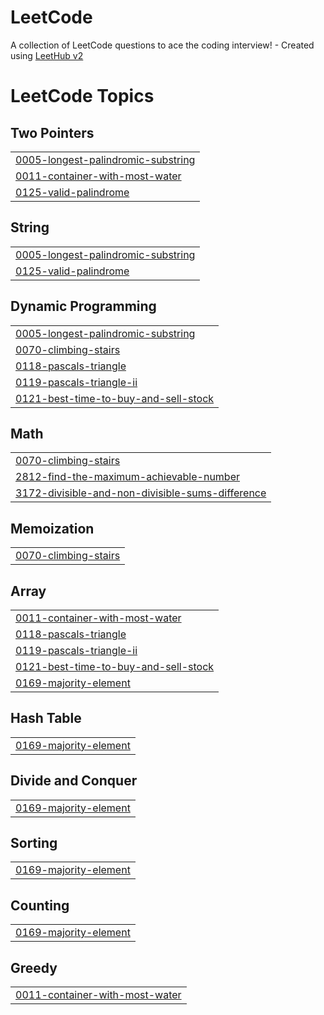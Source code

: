 # LeetCode
A collection of LeetCode questions to ace the coding interview! - Created using [LeetHub v2](https://github.com/arunbhardwaj/LeetHub-2.0)

<!---LeetCode Topics Start-->
# LeetCode Topics
## Two Pointers
|  |
| ------- |
| [0005-longest-palindromic-substring](https://github.com/vikneshkumargj/LeetCode/tree/master/0005-longest-palindromic-substring) |
| [0011-container-with-most-water](https://github.com/vikneshkumargj/LeetCode/tree/master/0011-container-with-most-water) |
| [0125-valid-palindrome](https://github.com/vikneshkumargj/LeetCode/tree/master/0125-valid-palindrome) |
## String
|  |
| ------- |
| [0005-longest-palindromic-substring](https://github.com/vikneshkumargj/LeetCode/tree/master/0005-longest-palindromic-substring) |
| [0125-valid-palindrome](https://github.com/vikneshkumargj/LeetCode/tree/master/0125-valid-palindrome) |
## Dynamic Programming
|  |
| ------- |
| [0005-longest-palindromic-substring](https://github.com/vikneshkumargj/LeetCode/tree/master/0005-longest-palindromic-substring) |
| [0070-climbing-stairs](https://github.com/vikneshkumargj/LeetCode/tree/master/0070-climbing-stairs) |
| [0118-pascals-triangle](https://github.com/vikneshkumargj/LeetCode/tree/master/0118-pascals-triangle) |
| [0119-pascals-triangle-ii](https://github.com/vikneshkumargj/LeetCode/tree/master/0119-pascals-triangle-ii) |
| [0121-best-time-to-buy-and-sell-stock](https://github.com/vikneshkumargj/LeetCode/tree/master/0121-best-time-to-buy-and-sell-stock) |
## Math
|  |
| ------- |
| [0070-climbing-stairs](https://github.com/vikneshkumargj/LeetCode/tree/master/0070-climbing-stairs) |
| [2812-find-the-maximum-achievable-number](https://github.com/vikneshkumargj/LeetCode/tree/master/2812-find-the-maximum-achievable-number) |
| [3172-divisible-and-non-divisible-sums-difference](https://github.com/vikneshkumargj/LeetCode/tree/master/3172-divisible-and-non-divisible-sums-difference) |
## Memoization
|  |
| ------- |
| [0070-climbing-stairs](https://github.com/vikneshkumargj/LeetCode/tree/master/0070-climbing-stairs) |
## Array
|  |
| ------- |
| [0011-container-with-most-water](https://github.com/vikneshkumargj/LeetCode/tree/master/0011-container-with-most-water) |
| [0118-pascals-triangle](https://github.com/vikneshkumargj/LeetCode/tree/master/0118-pascals-triangle) |
| [0119-pascals-triangle-ii](https://github.com/vikneshkumargj/LeetCode/tree/master/0119-pascals-triangle-ii) |
| [0121-best-time-to-buy-and-sell-stock](https://github.com/vikneshkumargj/LeetCode/tree/master/0121-best-time-to-buy-and-sell-stock) |
| [0169-majority-element](https://github.com/vikneshkumargj/LeetCode/tree/master/0169-majority-element) |
## Hash Table
|  |
| ------- |
| [0169-majority-element](https://github.com/vikneshkumargj/LeetCode/tree/master/0169-majority-element) |
## Divide and Conquer
|  |
| ------- |
| [0169-majority-element](https://github.com/vikneshkumargj/LeetCode/tree/master/0169-majority-element) |
## Sorting
|  |
| ------- |
| [0169-majority-element](https://github.com/vikneshkumargj/LeetCode/tree/master/0169-majority-element) |
## Counting
|  |
| ------- |
| [0169-majority-element](https://github.com/vikneshkumargj/LeetCode/tree/master/0169-majority-element) |
## Greedy
|  |
| ------- |
| [0011-container-with-most-water](https://github.com/vikneshkumargj/LeetCode/tree/master/0011-container-with-most-water) |
<!---LeetCode Topics End-->